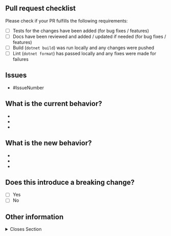 ## Pull request checklist

Please check if your PR fulfills the following requirements:
- [ ] Tests for the changes have been added (for bug fixes / features)
- [ ] Docs have been reviewed and added / updated if needed (for bug fixes / features)
- [ ] Build (`dotnet build`) was run locally and any changes were pushed
- [ ] Lint (`dotnet format`) has passed locally and any fixes were made for failures

## Issues
<!-- Please list all linked issues for this PR, if none, please write the 2 above sections -->
- #IssueNumber

## What is the current behavior?
<!-- Please describe the current behavior that you are modifying, or if is linked to a relevant issue, just remove the section -->

-
-
-

## What is the new behavior?
<!-- Please describe the behavior or changes that are being added by this PR, or if is linked to a Feature/Task issue, just remove the section -->

-
-
-

## Does this introduce a breaking change?

- [ ] Yes
- [ ] No

<!-- If this introduces a breaking change, please describe the impact and migration path for existing applications below. -->


## Other information

<!-- Any other information that is important to this PR such as screenshots of how the component looks before and after the change. -->

<details>
  <summary>Closes Section</summary>
<!-- Plase list all linked issues this PR will close, if none remove the section (<details> attribute) -->
Closes #IssueNumber <br>
</details>

